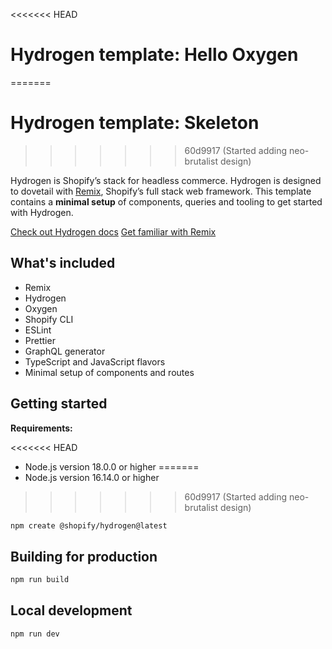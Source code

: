 <<<<<<< HEAD
# Hydrogen template: Hello Oxygen 
=======
# Hydrogen template: Skeleton
>>>>>>> 60d9917 (Started adding neo-brutalist design)

Hydrogen is Shopify’s stack for headless commerce. Hydrogen is designed to dovetail with [Remix](https://remix.run/), Shopify’s full stack web framework. This template contains a **minimal setup** of components, queries and tooling to get started with Hydrogen.

[Check out Hydrogen docs](https://shopify.dev/custom-storefronts/hydrogen)
[Get familiar with Remix](https://remix.run/docs/en/v1)

## What's included

- Remix
- Hydrogen
- Oxygen
- Shopify CLI
- ESLint
- Prettier
- GraphQL generator
- TypeScript and JavaScript flavors
- Minimal setup of components and routes

## Getting started

**Requirements:**

<<<<<<< HEAD
- Node.js version 18.0.0 or higher
=======
- Node.js version 16.14.0 or higher
>>>>>>> 60d9917 (Started adding neo-brutalist design)

```bash
npm create @shopify/hydrogen@latest
```

## Building for production

```bash
npm run build
```

## Local development

```bash
npm run dev
```
